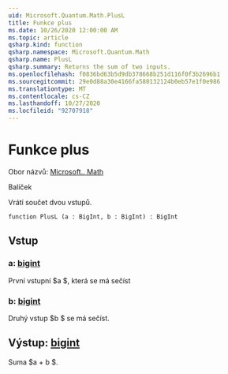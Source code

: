 ```yaml
---
uid: Microsoft.Quantum.Math.PlusL
title: Funkce plus
ms.date: 10/26/2020 12:00:00 AM
ms.topic: article
qsharp.kind: function
qsharp.namespace: Microsoft.Quantum.Math
qsharp.name: PlusL
qsharp.summary: Returns the sum of two inputs.
ms.openlocfilehash: f0836bd63b5d9db378668b251d116f0f3b2696b1
ms.sourcegitcommit: 29e0d88a30e4166fa580132124b0eb57e1f0e986
ms.translationtype: MT
ms.contentlocale: cs-CZ
ms.lasthandoff: 10/27/2020
ms.locfileid: "92707918"
---
```

# <a name="plusl-function"></a>Funkce plus

Obor názvů: [Microsoft.. Math](xref:Microsoft.Quantum.Math)

Balíček [](https://nuget.org/packages/)


Vrátí součet dvou vstupů.

```qsharp
function PlusL (a : BigInt, b : BigInt) : BigInt
```


## <a name="input"></a>Vstup

### <a name="a--bigint"></a>a: [bigint](xref:microsoft.quantum.lang-ref.bigint)

První vstupní $a $, která se má sečíst


### <a name="b--bigint"></a>b: [bigint](xref:microsoft.quantum.lang-ref.bigint)

Druhý vstup $b $ se má sečíst.



## <a name="output--bigint"></a>Výstup: [bigint](xref:microsoft.quantum.lang-ref.bigint)

Suma $a + b $.
